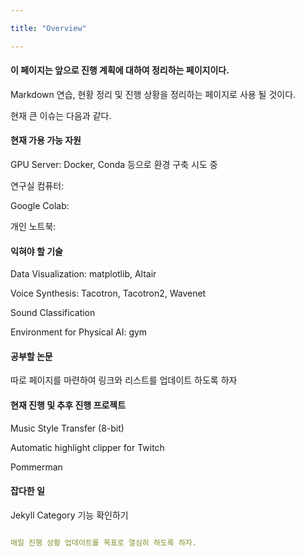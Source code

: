 ```yaml
---

title: "Overview"

---
```



#### 이 페이지는 앞으로 진행 계획에 대하여 정리하는 페이지이다. 
Markdown 연습, 현황 정리 및 진행 상황을 정리하는 페이지로 사용 될 것이다.

현재 큰 이슈는 다음과 같다.

#### **현재 가용 가능 자원**
  GPU Server: Docker, Conda 등으로 환경 구축 시도 중
  
  연구실 컴퓨터: 
  
  Google Colab:  
  
  개인 노트북: 

#### **익혀야 할 기술**
  Data Visualization: matplotlib, Altair
  
  Voice Synthesis: Tacotron, Tacotron2, Wavenet
  
  Sound Classification
  
  Environment for Physical AI: gym
  

#### **공부할 논문**
  따로 페이지를 마련하여 링크와 리스트를 업데이트 하도록 하자

#### **현재 진행 및 추후 진행 프로젝트**
  Music Style Transfer (8-bit)
  
  Automatic highlight clipper for Twitch
  
  Pommerman
  
#### **잡다한 일**
  Jekyll Category 기능 확인하기

<!--more-->

```yaml

매일 진행 상황 업데이트를 목표로 열심히 하도록 하자.

```
